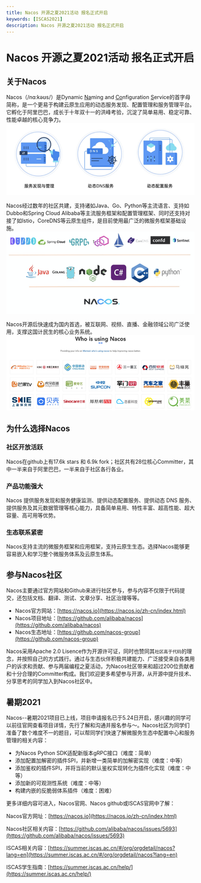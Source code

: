 ```yaml
---
title: Nacos 开源之夏2021活动 报名正式开启
keywords: [ISCAS2021]
description: Nacos 开源之夏2021活动 报名正式开启
---
```


# Nacos 开源之夏2021活动 报名正式开启

## 关于Nacos

Nacos（/nɑ:kəʊs/）是Dynamic <u>Na</u>ming and <u>Co</u>nfiguration <u>S</u>ervice的首字母简称，是一个更易于构建云原生应用的动态服务发现、配置管理和服务管理平台。它孵化于阿里巴巴，成长于十年双十一的洪峰考验，沉淀了简单易用、稳定可靠、性能卓越的核心竞争力。
![image.png](/img/blog/features.png)

Nacos经过数年的社区共建，支持诸如Java、Go、Python等主流语言、支持如Dubbo和Spring Cloud Alibaba等主流服务框架和配置管理框架、同时还支持对接了如Istio，CoreDNS等云原生组件，是目前使用最广泛的微服务框架基础设施。
![image.png](/img/blog/ecology.png)

Nacos开源后快速成为国内首选，被互联网、视频、直播、金融领域公司广泛使用，支撑这国计民生的核心业务系统。
![image.png](/img/blog/whouse.png)

## 为什么选择Nacos

### 社区开放活跃
Nacos在github上有17.6k stars 和 6.9k fork；社区共有28位核心Committer，其中一半来自于阿里巴巴，一半来自于社区各行各业。
​
### 产品功能强大
Nacos 提供服务发现和服务健康监测、提供动态配置服务、提供动态 DNS 服务、提供服务及其元数据管理等核心能力，具备简单易用、特性丰富、超高性能、超大容量、高可用等优势。
​
### 生态联系紧密
Nacos支持主流的微服务框架和应用框架，支持云原生生态。选择Nacos能够更容易嵌入和学习整个微服务体系及云原生体系。
​
## 参与Nacos社区

Nacos主要通过官方网站和Github来进行社区参与，参与内容不仅限于代码提交，还包括文档、翻译、测试、文章分享、社区治理等等。

- Nacos官方网站：[https://nacos.io](https://nacos.io/zh-cn/index.html)
- Nacos项目地址：[https://github.com/alibaba/nacos](https://github.com/alibaba/nacos)
- Nacos生态地址：[https://github.com/nacos-group](https://github.com/nacos-group)

Nacos采用Apache 2.0 Lisence作为开源许可证，同时也赞同其`社区高于代码`的理念，并按照自己的方式践行。通过与生态伙伴积极共建能力、广泛接受来自各类用户的诉求和贡献、参与两届编程之夏活动，为Nacos社区带来和超过200位贡献者和十分合理的Committer构成。我们欢迎更多希望参与开源，从开源中提升技术、分享思考的同学加入到Nacos社区中。

## 暑期2021

Nacos--暑期2021项目已上线，项目申请报名已于5.24日开启，感兴趣的同学可以前往官网查看项目详情，先行了解和沟通并报名参与～。
​
Nacos社区为同学们准备了数个难度不一的题目，可以帮同学们快速了解微服务生态中配置中心和服务管理的相关内容：

- 为Nacos Python SDK适配新版本gRPC接口（难度：简单）
- 添加配置加解密的插件SPI，并新增一类简单的加解密实现（难度：中等）
- 添加鉴权的插件SPI，并将当前的默认鉴权实现转化为插件化实现（难度：中等）
- 添加新的可观测性系统（难度：中等）
- 构建内嵌的反脆弱体系插件（难度：困难）

更多详细内容可进入，Nacos官网、Nacos github或ISCAS官网中了解：
​

Nacos官方网址：[https://nacos.io](https://nacos.io/zh-cn/index.html)

Nacos社区相关内容：[https://github.com/alibaba/nacos/issues/5693](https://github.com/alibaba/nacos/issues/5693)

ISCAS相关内容：[https://summer.iscas.ac.cn/#/org/orgdetail/nacos?lang=en](https://summer.iscas.ac.cn/#/org/orgdetail/nacos?lang=en)

ISCAS学生指南：[https://summer.iscas.ac.cn/help/](https://summer.iscas.ac.cn/help/)

